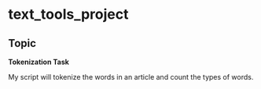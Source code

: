 # text_tools_project

## Topic
**Tokenization Task**

My script will tokenize the words in an article and count the types of words.
